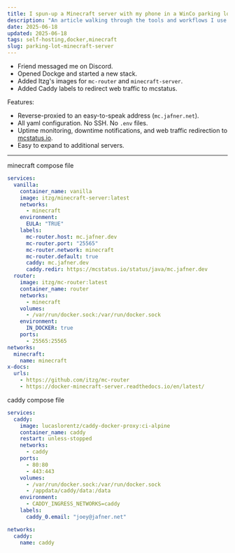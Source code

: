```yaml
---
title: I spun-up a Minecraft server with my phone in a WinCo parking lot
description: "An article walking through the tools and workflows I use to abridge the setup of a Minecraft server to a few minutes of typing on my phone. "
date: 2025-06-18
updated: 2025-06-18
tags: self-hosting,docker,minecraft
slug: parking-lot-minecraft-server
---
```


- Friend messaged me on Discord.
- Opened Dockge and started a new stack.
- Added Itzg's images for `mc-router` and `minecraft-server`.
- Added Caddy labels to redirect web traffic to mcstatus.

Features:

- Reverse-proxied to an easy-to-speak address (`mc.jafner.net`).
- All yaml configuration. No SSH. No `.env` files.
- Uptime monitoring, downtime notifications, and web traffic redirection to [mcstatus.io](https://mcstatus.io).
- Easy to expand to additional servers.

---

minecraft compose file

```yml
services:
  vanilla:
    container_name: vanilla
    image: itzg/minecraft-server:latest
    networks:
      - minecraft
    environment:
      EULA: "TRUE"
    labels:
      mc-router.host: mc.jafner.dev
      mc-router.port: "25565"
      mc-router.network: minecraft
      mc-router.default: true
      caddy: mc.jafner.dev
      caddy.redir: https://mcstatus.io/status/java/mc.jafner.dev
  router:
    image: itzg/mc-router:latest
    container_name: router
    networks:
      - minecraft
    volumes:
      - /var/run/docker.sock:/var/run/docker.sock
    environment:
      IN_DOCKER: true
    ports:
      - 25565:25565
networks:
  minecraft:
    name: minecraft
x-docs:
  urls:
    - https://github.com/itzg/mc-router
    - https://docker-minecraft-server.readthedocs.io/en/latest/
```

caddy compose file

```yml
services:
  caddy:
    image: lucaslorentz/caddy-docker-proxy:ci-alpine
    container_name: caddy
    restart: unless-stopped
    networks:
      - caddy
    ports:
      - 80:80
      - 443:443
    volumes:
      - /var/run/docker.sock:/var/run/docker.sock
      - /appdata/caddy/data:/data
    environment:
      - CADDY_INGRESS_NETWORKS=caddy
    labels:
      caddy_0.email: "joey@jafner.net"

networks:
  caddy:
    name: caddy
```
